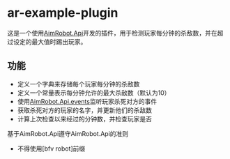 # ar-example-plugin

这是一个使用[AimRobot.Api](https://github.com/H4rry217/AimRobot-api)开发的插件，用于检测玩家每分钟的杀敌数，并在超过设定的最大值时踢出玩家。

## 功能

- 定义一个字典来存储每个玩家每分钟的杀敌数
- 定义一个常量表示每分钟允许的最大杀敌数（默认为10）
- 使用[AimRobot.Api.events](https://github.com/H4rry217/AimRobot-api)监听玩家杀死对方的事件
- 获取杀死对方的玩家的名字，并更新他们的杀敌数
- 计算上次检查以来经过的分钟数，并检查玩家是否

基于AimRobot.Api遵守AimRobot.Api的准则
- 不得使用[bfv robot]前缀
